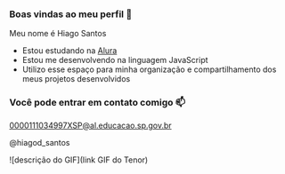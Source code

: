 ### Boas vindas ao meu perfil :blue_heart:

Meu nome é Hiago Santos

- Estou estudando na [Alura](https://www.alura.com.br)
- Estou me desenvolvendo na linguagem JavaScript
- Utilizo esse espaço para minha organização e compartilhamento dos meus projetos desenvolvidos

### Você pode entrar em contato comigo :mailbox:

0000111034997XSP@al.educacao.sp.gov.br

@hiagod_santos

![descrição do GIF](link GIF do Tenor)
